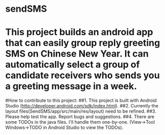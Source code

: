 # sendSMS

# This project builds an android app that can easily group reply greeting SMS on Chinese New Year. It can automatically select a group of candidate receivers who sends you a greeting message in a week.

#How to contribute to this project:
##1. This project is built with Android Studio (http://developer.android.com/sdk/index.html).
##2. Currently the layout files(SendSMS/app/src/main/res/layout) need to be refined.
##3. Please help test the app. Report bugs and suggestions.
##4. There are some TODOs in the java files. I'll handle them one-by-one. (View->Tool Windows->TODO in Android Studio to view the TODOs). 
